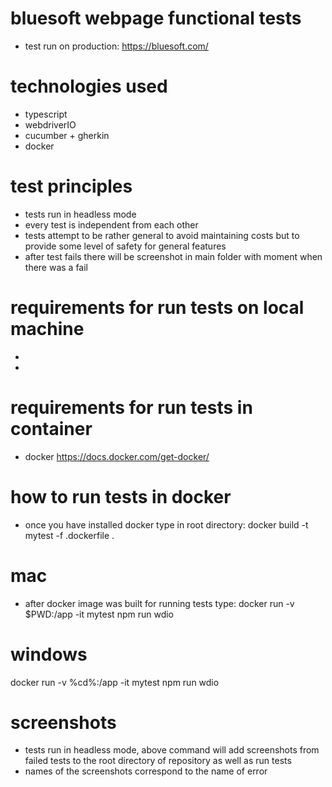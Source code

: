 # bluesoft webpage functional tests
- test run on production: https://bluesoft.com/

# technologies used
- typescript
- webdriverIO
- cucumber + gherkin
- docker

# test principles
- tests run in headless mode
- every test is independent from each other
- tests attempt to be rather general to avoid maintaining costs 
    but to provide some level of safety for general features
- after test fails there will be screenshot in main folder with moment when there was a fail



# requirements for run tests on local machine
-
-

# requirements for run tests in container
- docker https://docs.docker.com/get-docker/

# how to run tests in docker
- once you have installed docker type in root directory: 
docker build -t mytest -f .dockerfile .
# mac
- after docker image was built for running tests type:
docker run -v $PWD:/app -it mytest npm run wdio
# windows
docker run -v %cd%:/app -it mytest npm run wdio

# screenshots
- tests run in headless mode, above command will add screenshots from failed tests to the root directory of repository as well as run tests
- names of the screenshots correspond to the name of error


